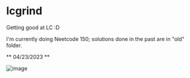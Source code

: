 # lcgrind
Getting good at LC :D

I'm currently doing Neetcode 150; solutions done in the past are in "old" folder.

** 04/23/2023 **

![image](https://user-images.githubusercontent.com/65876219/234109336-5de999f5-4807-4d15-be1c-a96287d2ef77.png)
